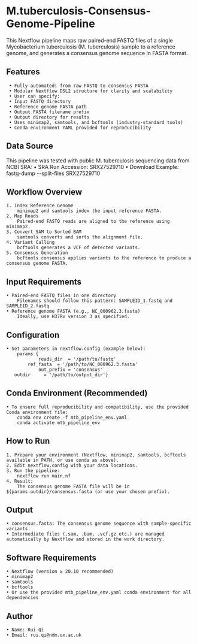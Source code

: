 # M.tuberculosis-Consensus-Genome-Pipeline
This Nextflow pipeline maps raw paired-end FASTQ files of a single Mycobacterium tuberculosis (M. tuberculosis) sample to a reference genome, and generates a consensus genome sequence in FASTA format.

## **Features**
	 • Fully automated: from raw FASTQ to consensus FASTA
	 • Modular Nextflow DSL2 structure for clarity and scalability
	 • User can specify:
	 • Input FASTQ directory
	 • Reference genome FASTA path
	 • Output FASTA filename prefix
	 • Output directory for results
	 • Uses minimap2, samtools, and bcftools (industry-standard tools)
	 • Conda environment YAML provided for reproducibility

## **Data Source**
This pipeline was tested with public M. tuberculosis sequencing data from NCBI SRA:
	• SRA Run Accession: SRX27529710
	• Download Example:
               fastq-dump --split-files SRX27529710

## **Workflow Overview**
	1. Index Reference Genome
		minimap2 and samtools index the input reference FASTA.
	2. Map Reads
		Paired-end FASTQ reads are aligned to the reference using minimap2.
	3. Convert SAM to Sorted BAM
		samtools converts and sorts the alignment file.
	4. Variant Calling
		bcftools generates a VCF of detected variants.
	5. Consensus Generation
		bcftools consensus applies variants to the reference to produce a consensus genome FASTA.

## **Input Requirements**
	• Paired-end FASTQ files in one directory
		Filenames should follow this pattern: SAMPLEID_1.fastq and SAMPLEID_2.fastq
	• Reference genome FASTA (e.g., NC_000962.3.fasta)
		Ideally, use H37Rv version 3 as specified.

## **Configuration**
	• Set parameters in nextflow.config (example below):
		params {
   	            reads_dir  = '/path/to/fastq'
 		    ref_fasta  = '/path/to/NC_000962.3.fasta'
     		    out_prefix = 'consensus'
	   outdir     = '/path/to/output_dir'}

## **Conda Environment (Recommended)**
	• To ensure full reproducibility and compatibility, use the provided Conda environment file:
		conda env create -f mtb_pipeline_env.yaml
		conda activate mtb_pipeline_env

## **How to Run**
	1. Prepare your environment (Nextflow, minimap2, samtools, bcftools available in PATH, or use conda as above).
	2. Edit nextflow.config with your data locations.
	3. Run the pipeline:
		nextflow run main.nf
	4. Result:
		The consensus genome FASTA file will be in ${params.outdir}/consensus.fasta (or use your chosen prefix).

## **Output**
	• consensus.fasta: The consensus genome sequence with sample-specific variants.
	• Intermediate files (.sam, .bam, .vcf.gz etc.) are managed automatically by Nextflow and stored in the work directory.

## **Software Requirements**
	• Nextflow (version ≥ 20.10 recommended)
	• minimap2
	• samtools
	• bcftools
	• Or use the provided mtb_pipeline_env.yaml conda environment for all dependencies

## **Author**
	• Name: Rui Qi
	• Email: rui.qi@ndm.ox.ac.uk

